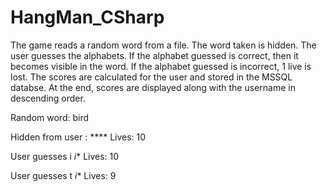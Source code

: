 # HangMan_CSharp
The game reads a random word from a file. The word taken is hidden. The user guesses the alphabets. 
If the alphabet guessed is correct, then it becomes visible in the word.
If the alphabet guessed is incorrect, 1 live is lost.
The scores are calculated for the user and stored in the MSSQL databse.
At the end, scores are displayed along with the username in descending order.

Random word:
bird

Hidden from user : ****     Lives: 10

User guesses i
*i**    Lives: 10

User guesses t
*i**    Lives: 9
